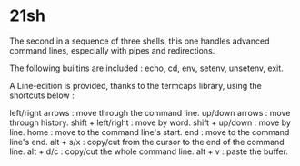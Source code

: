 # 21sh

The second in a sequence of three shells, this one handles advanced command lines, especially with pipes and redirections.

The following builtins are included : echo, cd, env, setenv, unsetenv, exit.

A Line-edition is provided, thanks to the termcaps library, using the shortcuts below :

left/right arrows : move through the command line.
up/down arrows : move through history.
shift + left/right : move by word.
shift + up/down : move by line.
home : move to the command line's start.
end : move to the command line's end.
alt + s/x : copy/cut from the cursor to the end of the command line.
alt + d/c : copy/cut the whole command line.
alt + v : paste the buffer.
